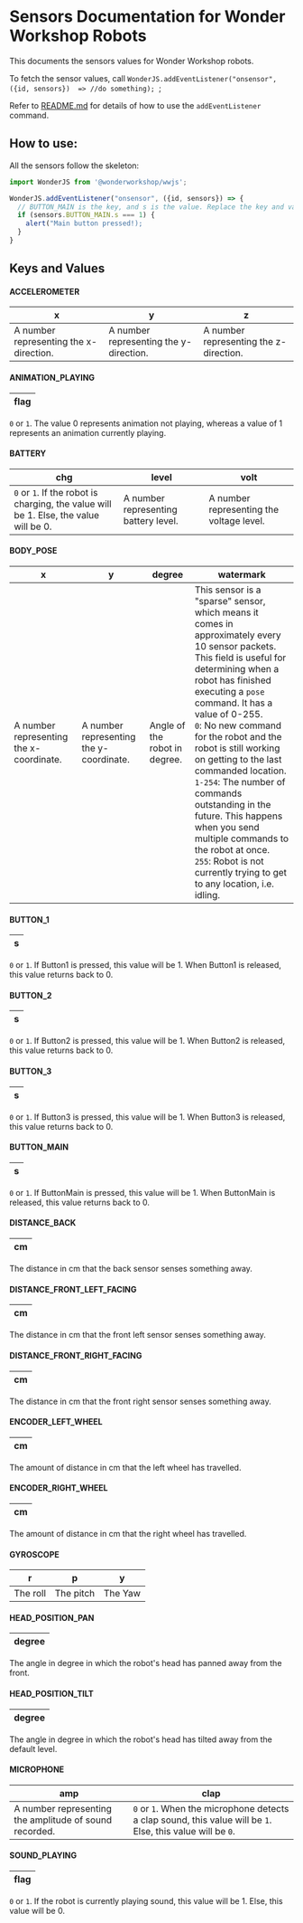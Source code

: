 # Sensors Documentation for Wonder Workshop Robots
This documents the sensors values for Wonder Workshop robots.

To fetch the sensor values, call `WonderJS.addEventListener("onsensor", ({id, sensors})  => //do something);
`;

Refer to [README.md](README.md#addeventlistener) for details of how to use the `addEventListener` command.

## How to use:
All the sensors follow the skeleton:

```javascript
import WonderJS from '@wonderworkshop/wwjs';

WonderJS.addEventListener("onsensor", ({id, sensors}) => {
  // BUTTON_MAIN is the key, and s is the value. Replace the key and value with different values below.
  if (sensors.BUTTON_MAIN.s === 1) {
    alert("Main button pressed!);
  }
}
```

## Keys and Values

#### ACCELEROMETER
x | y | z
--| -- | --
A number representing the x-direction. | A number representing the y-direction. | A number representing the z-direction.

#### ANIMATION_PLAYING
flag |
--|
`0` or `1`. The value 0 represents animation not playing, whereas a value of 1 represents an animation currently playing.

#### BATTERY
chg | level | volt
--| -- | --
`0` or `1`. If the robot is charging, the value will be 1. Else, the value will be 0. | A number representing battery level. | A number representing the voltage level.

#### BODY_POSE
x | y | degree | watermark
--| -- | -- | --
A number representing the x-coordinate. | A number representing the y-coordinate. | Angle of the robot in degree. | This sensor is a "sparse" sensor, which means it comes in approximately every 10 sensor packets. This field is useful for determining when a robot has finished executing a `pose` command. It has a value of 0-255. <br> `0`: No new command for the robot and the robot is still working on getting to the last commanded location. <br> `1-254`: The number of commands outstanding in the future. This happens when you send multiple commands to the robot at once. <br> `255`: Robot is not currently trying to get to any location, i.e. idling.

#### BUTTON_1
s |
--|
`0` or `1`. If Button1 is pressed, this value will be 1. When Button1 is released, this value returns back to 0.

#### BUTTON_2
s |
--|
`0` or `1`. If Button2 is pressed, this value will be 1. When Button2 is released, this value returns back to 0.

#### BUTTON_3
s |
--|
`0` or `1`. If Button3 is pressed, this value will be 1. When Button3 is released, this value returns back to 0.

#### BUTTON_MAIN
s |
--|
`0` or `1`. If ButtonMain is pressed, this value will be 1. When ButtonMain is released, this value returns back to 0.

#### DISTANCE_BACK
cm |
--|
The distance in cm that the back sensor senses something away.

#### DISTANCE_FRONT_LEFT_FACING
cm |
--|
The distance in cm that the front left sensor senses something away.

#### DISTANCE_FRONT_RIGHT_FACING
cm |
--|
The distance in cm that the front right sensor senses something away.

#### ENCODER_LEFT_WHEEL
cm |
--|
The amount of distance in cm that the left wheel has travelled.

#### ENCODER_RIGHT_WHEEL
cm |
--|
The amount of distance in cm that the right wheel has travelled.

#### GYROSCOPE
r | p | y
--| - | --
The roll | The pitch | The Yaw

#### HEAD_POSITION_PAN
degree |
--|
The angle in degree in which the robot's head has panned away from the front.

#### HEAD_POSITION_TILT
degree |
--|
The angle in degree in which the robot's head has tilted away from the default level.

#### MICROPHONE
amp | clap
--- | ---
A number representing the amplitude of sound recorded. | `0` or `1`. When the microphone detects a clap sound, this value will be `1`. Else, this value will be `0`.

#### SOUND_PLAYING
flag |
--|
`0` or `1`. If the robot is currently playing sound, this value will be 1. Else, this value will be 0.

